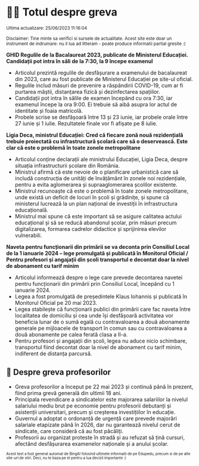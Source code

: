# 👩‍🏫 Totul despre greva
<sub>Ultima actualizare: 25/06/2023 11:16:04</sub>

<sub>Disclaimer: Tine minte sa verifici si sursele de actualitate. Acest site este doar un instrument de indrumare: nu il lua ad litteram - poate produce informatii partial gresite :)</sub>

**GHID Regulile de la Bacalaureat 2023, publicate de Ministerul Educației. Candidații pot intra în săli de la 7:30, la 9 începe examenul**
- Articolul prezintă regulile de desfășurare a examenului de bacalaureat din 2023, care au fost publicate de Ministerul Educației pe site-ul oficial.
- Regulile includ măsuri de prevenire a răspândirii COVID-19, cum ar fi purtarea măștii, distanțarea fizică și dezinfectarea spațiilor.
- Candidații pot intra în sălile de examen începând cu ora 7:30, iar examenul începe la ora 9:00. Ei trebuie să aibă asupra lor actul de identitate și foaia matricolă.
- Probele scrise se desfășoară între 13 și 23 iunie, iar probele orale între 27 iunie și 1 iulie. Rezultatele finale vor fi afișate pe 8 iulie.

**Ligia Deca, ministrul Educației: Cred că fiecare zonă nouă rezidențială trebuie proiectată cu infrastructură școlară care să o deservească. Este clar că este o problemă în toate zonele metropolitane**
- Articolul conține declarații ale ministrului Educației, Ligia Deca, despre situația infrastructurii școlare din România.
- Ministrul afirmă că este nevoie de o planificare urbanistică care să includă construcția de unități de învățământ în zonele noi rezidențiale, pentru a evita aglomerarea și supraaglomerarea școlilor existente.
- Ministrul recunoaște că este o problemă în toate zonele metropolitane, unde există un deficit de locuri în școli și grădinițe, și spune că ministerul lucrează la un plan național de investiții în infrastructura educațională.
- Ministrul mai spune că este important să se asigure calitatea actului educațional și să se reducă abandonul școlar, prin măsuri precum digitalizarea, formarea cadrelor didactice și sprijinirea elevilor vulnerabili.

**Naveta pentru funcționarii din primării se va deconta prin Consiliul Local de la 1 ianuarie 2024 – lege promulgată și publicată în Monitorul Oficial / Pentru profesori și angajații din școli transportul e decontat doar la nivel de abonament cu tarif minim**
- Articolul informează despre o lege care prevede decontarea navetei pentru funcționarii din primării prin Consiliul Local, începând cu 1 ianuarie 2024.
- Legea a fost promulgată de președintele Klaus Iohannis și publicată în Monitorul Oficial pe 20 mai 2023.
- Legea stabilește că funcționarii publici din primării care fac naveta între localitatea de domiciliu și cea unde își desfășoară activitatea vor beneficia lunar de o sumă egală cu contravaloarea a două abonamente generale pe mijloacele de transport în comun sau cu contravaloarea a două abonamente pe calea ferată clasa a II-a.
- Pentru profesori și angajații din școli, legea nu aduce nicio schimbare, transportul fiind decontat doar la nivel de abonament cu tarif minim, indiferent de distanța parcursă.

## 🏫 Despre greva profesorilor
- Greva profesorilor a început pe 22 mai 2023 și continuă până în prezent, fiind prima grevă generală din ultimii 18 ani.
- Principala revendicare a sindicatelor este majorarea salariilor la nivelul salariului mediu brut pe economie pentru profesorii debutanți și asistenții universitari, precum și creșterea investițiilor în educație.
- Guvernul a adoptat o ordonanță de urgență care prevede majorări salariale etapizate până în 2026, dar nu garantează nivelul cerut de sindicate, care consideră că au fost păcăliți.
- Profesorii au organizat proteste în stradă și au refuzat să țină cursuri, afectând desfășurarea examenelor naționale și a anului școlar.


<sub><sub>Acest text a fost generat automat de BingAI folosind ultimele informatii de pe Edupedu, precum si de pe alte site-uri de stiri. Deci, nu te baza pe el pentru a lua decizii importante :)</sub></sub>